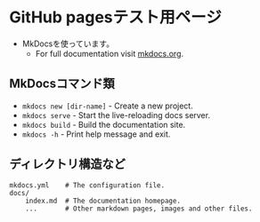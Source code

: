 #  GitHub pagesテスト用ページ

- MkDocsを使っています。
    - For full documentation visit [mkdocs.org](https://www.mkdocs.org).

## MkDocsコマンド類

* `mkdocs new [dir-name]` - Create a new project.
* `mkdocs serve` - Start the live-reloading docs server.
* `mkdocs build` - Build the documentation site.
* `mkdocs -h` - Print help message and exit.

## ディレクトリ構造など

    mkdocs.yml    # The configuration file.
    docs/
        index.md  # The documentation homepage.
        ...       # Other markdown pages, images and other files.
